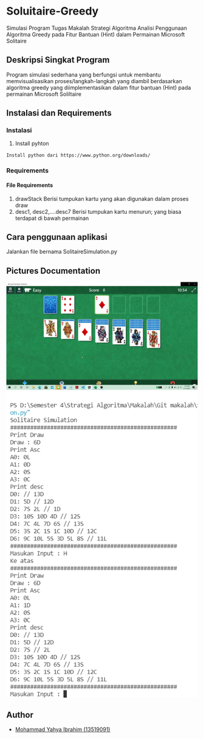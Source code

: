 # Soluitaire-Greedy
Simulasi Program Tugas Makalah Strategi Algoritma
Analisi Penggunaan Algoritma Greedy pada Fitur Bantuan (Hint) dalam Permainan Microsoft Solitaire

## Deskripsi Singkat Program
Program simulasi sederhana yang berfungsi untuk membantu memvisualisasikan proses/langkah-langkah yang diambil berdasarkan algoritma greedy yang diimplementasikan dalam fitur bantuan (Hint) pada permainan Microsoft Soliltaire

## Instalasi dan Requirements

### Instalasi
1. Install pyhton
```
Install python dari https://www.python.org/downloads/
```

### Requirements
#### File Requirements
1. drawStack
Berisi tumpukan kartu yang akan digunakan dalam proses draw
2. desc1, desc2,....desc7
Berisi tumpukan kartu menurun; yang biasa terdapat di bawah permainan 

## Cara penggunaan aplikasi
Jalankan file bernama SolitaireSimulation.py

## Pictures Documentation
![Solitaire](https://github.com/myahyaibrahim/Soluitaire-Greedy/blob/main/img/Solitaire.png)
![SolitaireSimulation](https://github.com/myahyaibrahim/Soluitaire-Greedy/blob/main/img/SolitaireSimulation.png)

## Author
- [Mohammad  Yahya Ibrahim (13519091)](https://github.com/ibrahimyahyaa)
